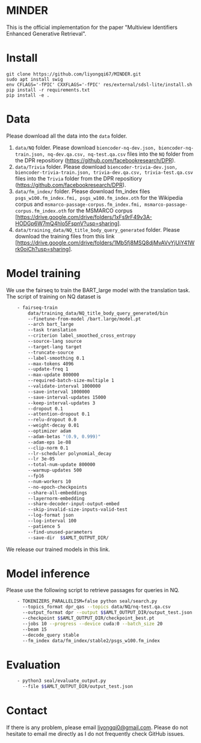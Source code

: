 # MINDER
This is the official implementation for the paper "Multiview Identifiers Enhanced Generative Retrieval".
# Install
```commandline
git clone https://github.com/liyongqi67/MINDER.git
sudo apt install swig
env CFLAGS='-fPIC' CXXFLAGS='-fPIC' res/external/sdsl-lite/install.sh
pip install -r requirements.txt
pip install -e .
```
# Data
Please download all the data into the `data` folder.
1) `data/NQ` folder. Please download `biencoder-nq-dev.json, biencoder-nq-train.json, nq-dev.qa.csv, nq-test.qa.csv` files into the `NQ` folder from the DPR repositiory (https://github.com/facebookresearch/DPR).
2) `data/Trivia` folder. Please download `biencoder-trivia-dev.json, biencoder-trivia-train.json, trivia-dev.qa.csv, trivia-test.qa.csv` files into the `Trivia` folder from the DPR repositiory (https://github.com/facebookresearch/DPR).
3) `data/fm_index/` folder. Please download fm_index files `psgs_w100.fm_index.fmi, psgs_w100.fm_index.oth` for the Wikipedia corpus and  `msmarco-passage-corpus.fm_index.fmi, msmarco-passage-corpus.fm_index.oth` for the MSMARCO corpus [https://drive.google.com/drive/folders/1xFs9rF49v3A-HODGp6W7mQ4hlo5FspnV?usp=sharing].
4) `data/training_data/NQ_title_body_query_generated` folder. Please download the training files from this link [https://drive.google.com/drive/folders/1Mb5fj8MSQ8djMvAVvYjUiY41Wrk0oiCh?usp=sharing].

# Model training
We use the fairseq to train the BART_large model with the translation task. 
The script of training on NQ dataset is 
```bash
    - fairseq-train
        data/training_data/NQ_title_body_query_generated/bin 
        --finetune-from-model /bart.large/model.pt 
        --arch bart_large 
        --task translation 
        --criterion label_smoothed_cross_entropy 
        --source-lang source 
        --target-lang target 
        --truncate-source 
        --label-smoothing 0.1 
        --max-tokens 4096 
        --update-freq 1 
        --max-update 800000 
        --required-batch-size-multiple 1
        --validate-interval 1000000
        --save-interval 1000000
        --save-interval-updates 15000 
        --keep-interval-updates 3 
        --dropout 0.1 
        --attention-dropout 0.1 
        --relu-dropout 0.0 
        --weight-decay 0.01 
        --optimizer adam 
        --adam-betas "(0.9, 0.999)" 
        --adam-eps 1e-08 
        --clip-norm 0.1 
        --lr-scheduler polynomial_decay 
        --lr 3e-05 
        --total-num-update 800000 
        --warmup-updates 500 
        --fp16 
        --num-workers 10 
        --no-epoch-checkpoints 
        --share-all-embeddings 
        --layernorm-embedding 
        --share-decoder-input-output-embed 
        --skip-invalid-size-inputs-valid-test 
        --log-format json
        --log-interval 100 
        --patience 5
        --find-unused-parameters
        --save-dir  $$AMLT_OUTPUT_DIR/
```

We release our trained models in this link.

# Model inference
Please use the following script to retrieve passages for queries in NQ.
```bash
    - TOKENIZERS_PARALLELISM=false python seal/search.py 
      --topics_format dpr_qas --topics data/NQ/nq-test.qa.csv 
      --output_format dpr --output $$AMLT_OUTPUT_DIR/output_test.json 
      --checkpoint $$AMLT_OUTPUT_DIR/checkpoint_best.pt 
      --jobs 10 --progress --device cuda:0 --batch_size 20 
      --beam 15
      --decode_query stable
      --fm_index data/fm_index/stable2/psgs_w100.fm_index 
```
# Evaluation
```bash
    - python3 seal/evaluate_output.py
      --file $$AMLT_OUTPUT_DIR/output_test.json 
```
# Contact
If there is any problem, please email liyongqi0@gmail.com. Please do not hesitate to email me directly as I do not frequently check GitHub issues.
